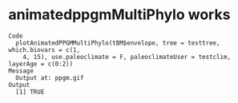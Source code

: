 # animatedppgmMultiPhylo works

    Code
      plotAnimatedPPGMMultiPhylo(tBM$envelope, tree = testtree, which.biovars = c(1,
        4, 15), use.paleoclimate = F, paleoclimateUser = testclim, layerAge = c(0:2))
    Message
      Output at: ppgm.gif
    Output
      [1] TRUE

